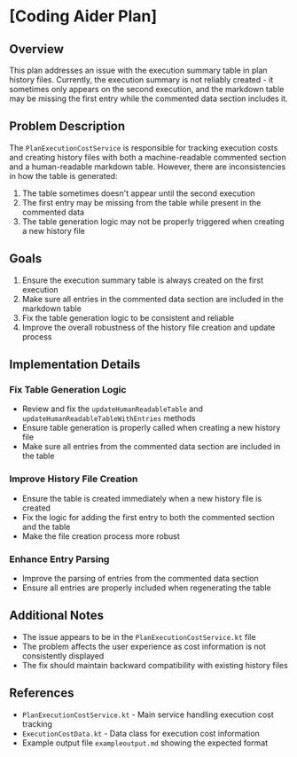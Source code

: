 # [Coding Aider Plan]

## Overview
This plan addresses an issue with the execution summary table in plan history files. Currently, the execution summary is not reliably created - it sometimes only appears on the second execution, and the markdown table may be missing the first entry while the commented data section includes it.

## Problem Description
The `PlanExecutionCostService` is responsible for tracking execution costs and creating history files with both a machine-readable commented section and a human-readable markdown table. However, there are inconsistencies in how the table is generated:

1. The table sometimes doesn't appear until the second execution
2. The first entry may be missing from the table while present in the commented data
3. The table generation logic may not be properly triggered when creating a new history file

## Goals
1. Ensure the execution summary table is always created on the first execution
2. Make sure all entries in the commented data section are included in the markdown table
3. Fix the table generation logic to be consistent and reliable
4. Improve the overall robustness of the history file creation and update process

## Implementation Details

### Fix Table Generation Logic
- Review and fix the `updateHumanReadableTable` and `updateHumanReadableTableWithEntries` methods
- Ensure table generation is properly called when creating a new history file
- Make sure all entries from the commented data section are included in the table

### Improve History File Creation
- Ensure the table is created immediately when a new history file is created
- Fix the logic for adding the first entry to both the commented section and the table
- Make the file creation process more robust

### Enhance Entry Parsing
- Improve the parsing of entries from the commented data section
- Ensure all entries are properly included when regenerating the table

## Additional Notes
- The issue appears to be in the `PlanExecutionCostService.kt` file
- The problem affects the user experience as cost information is not consistently displayed
- The fix should maintain backward compatibility with existing history files

## References
- `PlanExecutionCostService.kt` - Main service handling execution cost tracking
- `ExecutionCostData.kt` - Data class for execution cost information
- Example output file `exampleoutput.md` showing the expected format
